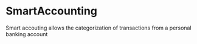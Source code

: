 # SmartAccounting
Smart accouting allows the categorization of transactions from a personal banking account
